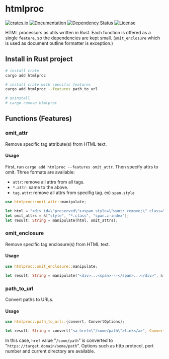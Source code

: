 # htmlproc

[![crates.io](https://img.shields.io/crates/v/htmlproc?label=latest)](https://crates.io/crates/htmlproc)
[![Documentation](https://docs.rs/htmlproc/badge.svg?version=latest)](https://docs.rs/htmlproc/latest)
[![Dependency Status](https://deps.rs/crate/htmlproc/latest/status.svg)](https://deps.rs/crate/htmlproc/latest)
[![License](https://img.shields.io/github/license/nabbisen/htmlproc-rs)](https://github.com/nabbisen/htmlproc-rs/blob/main/LICENSE)

HTML processors as utils written in Rust.
Each function is offered as a single `feature`, so the dependencies are kept small. (`omit_enclosure` which is used as document outline formatter is exception.)

## Install in Rust project

```sh
# install crate
cargo add htmlproc

# install crate with specific features
cargo add htmlproc --features path_to_url

# uninstall
# cargo remove htmlproc
```

## Functions (Features)

### omit_attr

Remove specific tag attribute(s) from HTML text.

#### Usage

First, run `cargo add htmlproc --features omit_attr`. Then specify attrs to omit. Three formats are available:

- `attr`: remove all attrs from all tags.
- `*.attr`: same to the above.
- `tag.attr`: remove all attrs from specifig tag. ex) `span.style`

```rust
use htmlproc::omit_attr::manipulate;

let html = "<div id=\"preserved\"><span style=\"want: remove;\" class=\"also: wanted;\" z-index=\"1\">Content</span></div>";
let omit_attrs = &["style", "*.class", "span.z-index"];
let result: String = manipulate(html, omit_attrs);
```

### omit_enclosure

Remove specific tag enclosure(s) from HTML text.

#### Usage

```rust
use htmlproc::omit_enclosure::manipulate;

let result: String = manipulate("<div>...<span>---</span>...</div>", &["span"]);
```

### path_to_url

Convert paths to URLs.

#### Usage

```rust
use htmlproc::path_to_url::{convert, ConvertOptions};

let result: String = convert("<a href=\"/some/path\">link</a>", ConvertOptions::new("target.domain"));
```

In this case, `href` value "`/some/path`" is converted to "`https://target.domain/some/path`". Options such as http protocol, port number and current directory are available.
